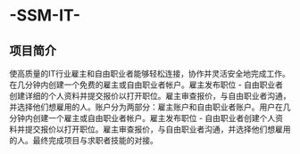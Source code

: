 # -SSM-IT-
## 项目简介
使高质量的IT行业雇主和自由职业者能够轻松连接，协作并灵活安全地完成工作。在几分钟内创建一个免费的雇主或自由职业者帐户。雇主发布职位 - 自由职业者创建详细的个人资料并提交报价以打开职位。雇主审查报价，与自由职业者沟通，并选择他们想雇用的人。账户分为两部分：雇主账户和自由职业者账户。用户在几分钟内创建一个雇主或自由职业者帐户。雇主发布职位 - 自由职业者创建个人资料并提交报价以打开职位。雇主审查报价，与自由职业者沟通，并选择他们想雇用的人。最终完成项目与求职者技能的对接。
